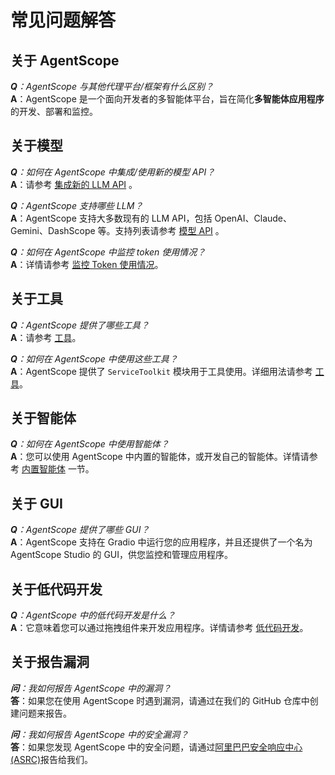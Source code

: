 # 常见问题解答

## 关于 AgentScope
_**Q**：AgentScope 与其他代理平台/框架有什么区别？_
<br/>
**A**：AgentScope 是一个面向开发者的多智能体平台，旨在简化**多智能体应用程序**的开发、部署和监控。

## 关于模型

_**Q**：如何在 AgentScope 中集成/使用新的模型 API？_
<br/>
**A**：请参考 [集成新的 LLM API](integrating_new_api) 。

_**Q**：AgentScope 支持哪些 LLM？_
<br/>
**A**：AgentScope 支持大多数现有的 LLM API，包括 OpenAI、Claude、Gemini、DashScope 等。支持列表请参考 [模型 API](model_api) 。

_**Q**：如何在 AgentScope 中监控 token 使用情况？_
<br/>
**A**：详情请参考 [监控 Token 使用情况](token_usage)。

## 关于工具

_**Q**：AgentScope 提供了哪些工具？_
<br/>
**A**：请参考 [工具](tools)。

_**Q**：如何在 AgentScope 中使用这些工具？_
<br/>
**A**：AgentScope 提供了 `ServiceToolkit` 模块用于工具使用。详细用法请参考 [工具](tools)。

## 关于智能体

_**Q**：如何在 AgentScope 中使用智能体？_
<br/>
**A**：您可以使用 AgentScope 中内置的智能体，或开发自己的智能体。详情请参考 [内置智能体](builtin_agent) 一节。

## 关于 GUI

_**Q**：AgentScope 提供了哪些 GUI？_
<br/>
**A**：AgentScope 支持在 Gradio 中运行您的应用程序，并且还提供了一个名为 AgentScope Studio 的 GUI，供您监控和管理应用程序。

## 关于低代码开发

_**Q**：AgentScope 中的低代码开发是什么？_
<br/>
**A**：它意味着您可以通过拖拽组件来开发应用程序。详情请参考 [低代码开发](low_code)。

## 关于报告漏洞

_**问**：我如何报告 AgentScope 中的漏洞？_
<br/>
**答**：如果您在使用 AgentScope 时遇到漏洞，请通过在我们的 GitHub 仓库中创建问题来报告。

_**问**：我如何报告 AgentScope 中的安全漏洞？_
<br/>
**答**：如果您发现 AgentScope 中的安全问题，请通过[阿里巴巴安全响应中心 (ASRC)](https://security.alibaba.com/)报告给我们。
